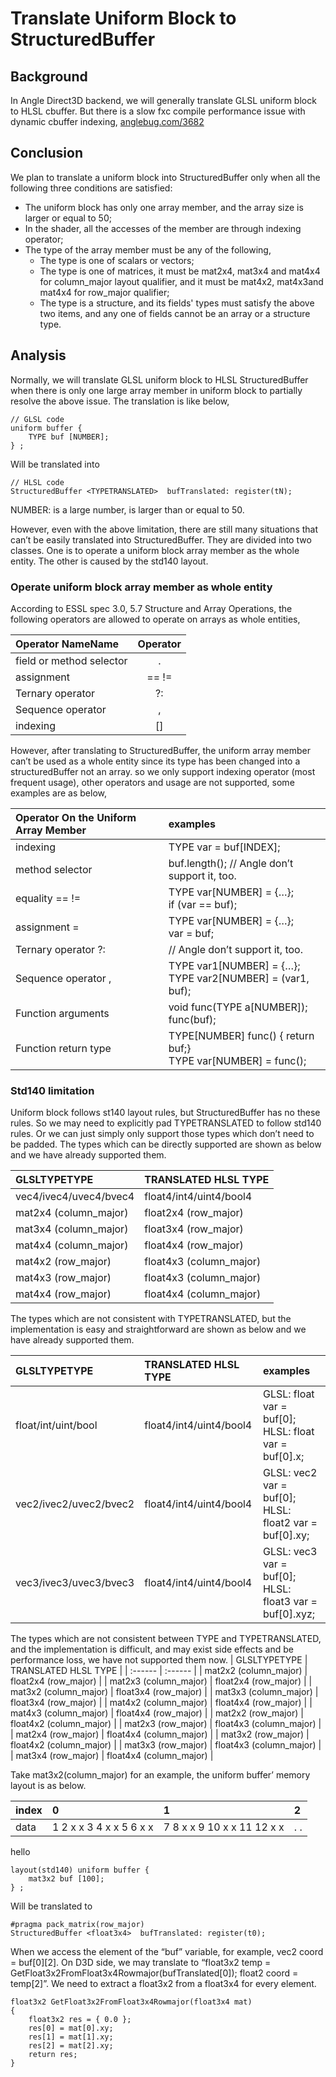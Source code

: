 # Translate Uniform Block to StructuredBuffer

## Background
In Angle Direct3D backend, we will generally translate GLSL uniform block to HLSL cbuffer. But there is a slow fxc compile performance issue with dynamic cbuffer indexing, [anglebug.com/3682](https://bugs.chromium.org/p/angleproject/issues/detail?id=3682)

## Conclusion
We plan to translate a uniform block into StructuredBuffer only when all the following three conditions are satisfied:
* The uniform block has only one array member, and the array size is larger or equal to 50;
* In the shader, all the accesses of the member are through indexing operator;
* The type of the array member must be any of the following,
  * The type is one of scalars or vectors;
  * The type is one of matrices, it must be mat2x4, mat3x4 and mat4x4 for column_major layout qualifier, and it must be mat4x2, mat4x3and mat4x4 for row_major qualifier;
  * The type is a structure, and its fields' types must satisfy the above two items, and any one of fields cannot be an array or a structure type.

## Analysis
Normally, we will translate GLSL uniform block to HLSL StructuredBuffer when there is only one large array member in uniform block to partially resolve the above issue. The translation is like below,
```
// GLSL code
uniform buffer {
	TYPE buf [NUMBER];
} ;
```
Will be translated into
```
// HLSL code
StructuredBuffer <TYPETRANSLATED>  bufTranslated: register(tN);
```

NUMBER: is a large number, is larger than or equal to 50.

However, even with the above limitation, there are still many situations that can’t be easily translated into StructuredBuffer. They are divided into two classes. One is to operate a uniform block array member as the whole entity. The other is caused by the std140 layout.

### Operate uniform block array member as whole entity
According to ESSL spec 3.0, 5.7 Structure and Array Operations,  the following operators are allowed to operate on arrays as whole entities,

|  Operator NameName         |    Operator    |
|  :----------------         |    :------:    |
|  field or method selector  |        .       |
|  assignment                |     ==  !=     |
|  Ternary operator          |       ?:       |
|  Sequence operator         |       ,        |
|  indexing                  |       []       |

However, after translating to StructuredBuffer, the uniform array member can’t be used as a whole entity since its type has been changed into a structuredBuffer not an array.
so we only support  indexing operator (most frequent usage), other operators and usage are not supported, some examples are as below,

|    Operator On the Uniform Array Member    |         examples          |
|              :----------------             |         :------           |
|    indexing                                |   TYPE var = buf[INDEX];  |
|    method selector                         |   buf.length();   // Angle don’t support it, too. |
|    equality == !=                          |   TYPE var[NUMBER] = {…}; <br> if (var == buf);   |
|    assignment =                            |   TYPE var[NUMBER] = {…}; <br> var = buf;         |
|    Ternary operator ?:                     |   // Angle don’t support it, too.                 |
|    Sequence operator ,                     |   TYPE var1[NUMBER] = {…}; <br> TYPE var2[NUMBER] = (var1, buf);      |
|    Function arguments                      |   void func(TYPE a[NUMBER]); <br> func(buf);                          |
|    Function return type                    |   TYPE[NUMBER] func() { return buf;}  <br> TYPE var[NUMBER] = func(); |

### Std140 limitation
Uniform block follows st140 layout rules, but StructuredBuffer has no these rules. So we may need to explicitly pad TYPETRANSLATED to follow std140 rules. Or we can just simply only support those types which don’t need to be padded.
The types which can be directly supported are shown as below and we have already supported them.

|         GLSLTYPETYPE       |     TRANSLATED HLSL TYPE      |
|         :------            |          :------              |
|   vec4/ivec4/uvec4/bvec4   |     float4/int4/uint4/bool4   |
|   mat2x4 (column_major)    |     float2x4 (row_major)      |
|   mat3x4 (column_major)    |     float3x4 (row_major)      |
|   mat4x4 (column_major)    |     float4x4 (row_major)      |
|   mat4x2 (row_major)       |     float4x3 (column_major)   |
|   mat4x3 (row_major)       |     float4x3 (column_major)   |
|   mat4x4 (row_major)       |     float4x4 (column_major)   |

The types which are not consistent with TYPETRANSLATED, but the implementation is easy and straightforward are shown as below and we have already supported them.

|         GLSLTYPETYPE       |     TRANSLATED HLSL TYPE      |     examples        |
|         :------            |          :------              |     :------         |
|   float/int/uint/bool      |     float4/int4/uint4/bool4   | GLSL: float var = buf[0]; <br> HLSL: float var = buf[0].x;  |
|   vec2/ivec2/uvec2/bvec2   |     float4/int4/uint4/bool4   | GLSL: vec2 var = buf[0]; <br> HLSL: float2 var = buf[0].xy; |
|   vec3/ivec3/uvec3/bvec3   |     float4/int4/uint4/bool4   | GLSL: vec3 var = buf[0]; <br> HLSL: float3 var = buf[0].xyz;|

The types which are not consistent between TYPE and TYPETRANSLATED, and the implementation is difficult, and may exist side effects and be performance loss, we have not supported them now.
|         GLSLTYPETYPE       |     TRANSLATED HLSL TYPE      |
|         :------            |          :------              |
|   mat2x2 (column_major)    |     float2x4 (row_major)      |
|   mat2x3 (column_major)    |     float2x4 (row_major)      |
|   mat3x2 (column_major)    |     float3x4 (row_major)      |
|   mat3x3 (column_major)    |     float3x4 (row_major)      |
|   mat4x2 (column_major)    |     float4x4 (row_major)      |
|   mat4x3 (column_major)    |     float4x4 (row_major)      |
|   mat2x2 (row_major)       |     float4x2 (column_major)   |
|   mat2x3 (row_major)       |     float4x3 (column_major)   |
|   mat2x4 (row_major)       |     float4x4 (column_major)   |
|   mat3x2 (row_major)       |     float4x2 (column_major)   |
|   mat3x3 (row_major)       |     float4x3 (column_major)   |
|   mat3x4 (row_major)       |     float4x4 (column_major)   |

Take mat3x2(column_major) for an example, the uniform buffer’ memory layout is as below.

| index | 0                       | 1                          | 2   |
| :-    | :-                      | :-                         | :-  |
| data  | 1 2 x x 3 4 x x 5 6 x x | 7 8 x x 9 10 x x 11 12 x x | . . |

hello<br>
```
layout(std140) uniform buffer {
	mat3x2 buf [100];
} ;
```
Will be translated to

```
#pragma pack_matrix(row_major)
StructuredBuffer <float3x4>  bufTranslated: register(t0);
```

When we access the element of the “buf” variable, for example, vec2 coord = buf[0][2]. On D3D side, we may translate to “float3x2 temp = GetFloat3x2FromFloat3x4Rowmajor(bufTranslated[0]); float2 coord = temp[2]”. We need to extract a float3x2 from a float3x4 for every element.

```
float3x2 GetFloat3x2FromFloat3x4Rowmajor(float3x4 mat)
{
    float3x2 res = { 0.0 };
    res[0] = mat[0].xy;
    res[1] = mat[1].xy;
    res[2] = mat[2].xy;
    return res;
}
```